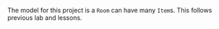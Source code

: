 The model for this project is a `Room` can have many `Item`s. This follows previous lab and lessons.